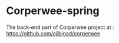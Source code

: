 # Corperwee-spring

The back-end part of Corperwee project at : https://github.com/ajibigad/corperwee


